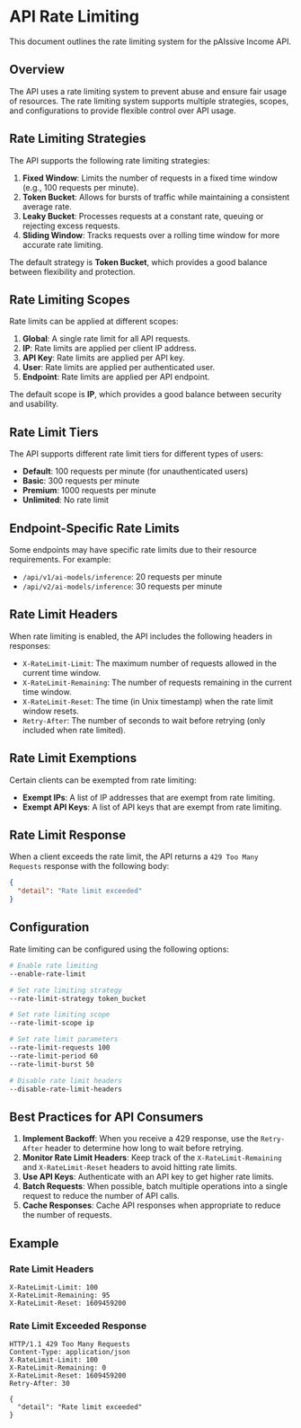 # API Rate Limiting

This document outlines the rate limiting system for the pAIssive Income API.

## Overview

The API uses a rate limiting system to prevent abuse and ensure fair usage of resources. The rate limiting system supports multiple strategies, scopes, and configurations to provide flexible control over API usage.

## Rate Limiting Strategies

The API supports the following rate limiting strategies:

1. **Fixed Window**: Limits the number of requests in a fixed time window (e.g., 100 requests per minute).
2. **Token Bucket**: Allows for bursts of traffic while maintaining a consistent average rate.
3. **Leaky Bucket**: Processes requests at a constant rate, queuing or rejecting excess requests.
4. **Sliding Window**: Tracks requests over a rolling time window for more accurate rate limiting.

The default strategy is **Token Bucket**, which provides a good balance between flexibility and protection.

## Rate Limiting Scopes

Rate limits can be applied at different scopes:

1. **Global**: A single rate limit for all API requests.
2. **IP**: Rate limits are applied per client IP address.
3. **API Key**: Rate limits are applied per API key.
4. **User**: Rate limits are applied per authenticated user.
5. **Endpoint**: Rate limits are applied per API endpoint.

The default scope is **IP**, which provides a good balance between security and usability.

## Rate Limit Tiers

The API supports different rate limit tiers for different types of users:

- **Default**: 100 requests per minute (for unauthenticated users)
- **Basic**: 300 requests per minute
- **Premium**: 1000 requests per minute
- **Unlimited**: No rate limit

## Endpoint-Specific Rate Limits

Some endpoints may have specific rate limits due to their resource requirements. For example:

- `/api/v1/ai-models/inference`: 20 requests per minute
- `/api/v2/ai-models/inference`: 30 requests per minute

## Rate Limit Headers

When rate limiting is enabled, the API includes the following headers in responses:

- `X-RateLimit-Limit`: The maximum number of requests allowed in the current time window.
- `X-RateLimit-Remaining`: The number of requests remaining in the current time window.
- `X-RateLimit-Reset`: The time (in Unix timestamp) when the rate limit window resets.
- `Retry-After`: The number of seconds to wait before retrying (only included when rate limited).

## Rate Limit Exemptions

Certain clients can be exempted from rate limiting:

- **Exempt IPs**: A list of IP addresses that are exempt from rate limiting.
- **Exempt API Keys**: A list of API keys that are exempt from rate limiting.

## Rate Limit Response

When a client exceeds the rate limit, the API returns a `429 Too Many Requests` response with the following body:

```json
{
  "detail": "Rate limit exceeded"
}
```

## Configuration

Rate limiting can be configured using the following options:

```bash
# Enable rate limiting
--enable-rate-limit

# Set rate limiting strategy
--rate-limit-strategy token_bucket

# Set rate limiting scope
--rate-limit-scope ip

# Set rate limit parameters
--rate-limit-requests 100
--rate-limit-period 60
--rate-limit-burst 50

# Disable rate limit headers
--disable-rate-limit-headers
```

## Best Practices for API Consumers

1. **Implement Backoff**: When you receive a 429 response, use the `Retry-After` header to determine how long to wait before retrying.
2. **Monitor Rate Limit Headers**: Keep track of the `X-RateLimit-Remaining` and `X-RateLimit-Reset` headers to avoid hitting rate limits.
3. **Use API Keys**: Authenticate with an API key to get higher rate limits.
4. **Batch Requests**: When possible, batch multiple operations into a single request to reduce the number of API calls.
5. **Cache Responses**: Cache API responses when appropriate to reduce the number of requests.

## Example

### Rate Limit Headers

```
X-RateLimit-Limit: 100
X-RateLimit-Remaining: 95
X-RateLimit-Reset: 1609459200
```

### Rate Limit Exceeded Response

```
HTTP/1.1 429 Too Many Requests
Content-Type: application/json
X-RateLimit-Limit: 100
X-RateLimit-Remaining: 0
X-RateLimit-Reset: 1609459200
Retry-After: 30

{
  "detail": "Rate limit exceeded"
}
```
